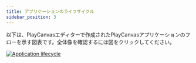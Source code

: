 ```yaml
---
title: アプリケーションのライフサイクル
sidebar_position: 3
---
```


以下は、PlayCanvasエディターで作成されたPlayCanvasアプリケーションのフローを示す図表です。全体像を確認するには図をクリックしてください。

[![Application lifecycle](/img/user-manual/scripting/application-lifecycle.png)](/img/user-manual/scripting/application-lifecycle.png)
